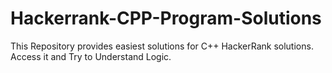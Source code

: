 # Hackerrank-CPP-Program-Solutions
This Repository provides easiest solutions for C++ HackerRank solutions.
Access it and Try to Understand Logic.
